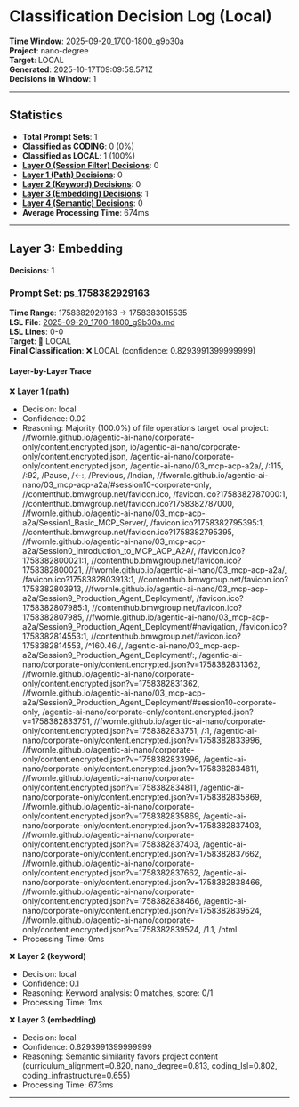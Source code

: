 # Classification Decision Log (Local)

**Time Window**: 2025-09-20_1700-1800_g9b30a<br>
**Project**: nano-degree<br>
**Target**: LOCAL<br>
**Generated**: 2025-10-17T09:09:59.571Z<br>
**Decisions in Window**: 1

---

## Statistics

- **Total Prompt Sets**: 1
- **Classified as CODING**: 0 (0%)
- **Classified as LOCAL**: 1 (100%)
- **[Layer 0 (Session Filter) Decisions](#layer-0-session-filter)**: 0
- **[Layer 1 (Path) Decisions](#layer-1-path)**: 0
- **[Layer 2 (Keyword) Decisions](#layer-2-keyword)**: 0
- **[Layer 3 (Embedding) Decisions](#layer-3-embedding)**: 1
- **[Layer 4 (Semantic) Decisions](#layer-4-semantic)**: 0
- **Average Processing Time**: 674ms

---

## Layer 3: Embedding

**Decisions**: 1

### Prompt Set: [ps_1758382929163](../../history/2025-09-20_1700-1800_g9b30a.md#ps_1758382929163)

**Time Range**: 1758382929163 → 1758383015535<br>
**LSL File**: [2025-09-20_1700-1800_g9b30a.md](../../history/2025-09-20_1700-1800_g9b30a.md#ps_1758382929163)<br>
**LSL Lines**: 0-0<br>
**Target**: 📍 LOCAL<br>
**Final Classification**: ❌ LOCAL (confidence: 0.8293991399999999)

#### Layer-by-Layer Trace

❌ **Layer 1 (path)**
- Decision: local
- Confidence: 0.02
- Reasoning: Majority (100.0%) of file operations target local project: //fwornle.github.io/agentic-ai-nano/corporate-only/content.encrypted.json, io/agentic-ai-nano/corporate-only/content.encrypted.json, /agentic-ai-nano/corporate-only/content.encrypted.json, /agentic-ai-nano/03_mcp-acp-a2a/, /:115, /:92, /Pause, /←:, /Previous, /Indian, //fwornle.github.io/agentic-ai-nano/03_mcp-acp-a2a/#session10-corporate-only, //contenthub.bmwgroup.net/favicon.ico, /favicon.ico?1758382787000:1, //contenthub.bmwgroup.net/favicon.ico?1758382787000, //fwornle.github.io/agentic-ai-nano/03_mcp-acp-a2a/Session1_Basic_MCP_Server/, /favicon.ico?1758382795395:1, //contenthub.bmwgroup.net/favicon.ico?1758382795395, //fwornle.github.io/agentic-ai-nano/03_mcp-acp-a2a/Session0_Introduction_to_MCP_ACP_A2A/, /favicon.ico?1758382800021:1, //contenthub.bmwgroup.net/favicon.ico?1758382800021, //fwornle.github.io/agentic-ai-nano/03_mcp-acp-a2a/, /favicon.ico?1758382803913:1, //contenthub.bmwgroup.net/favicon.ico?1758382803913, //fwornle.github.io/agentic-ai-nano/03_mcp-acp-a2a/Session9_Production_Agent_Deployment/, /favicon.ico?1758382807985:1, //contenthub.bmwgroup.net/favicon.ico?1758382807985, //fwornle.github.io/agentic-ai-nano/03_mcp-acp-a2a/Session9_Production_Agent_Deployment/#navigation, /favicon.ico?1758382814553:1, //contenthub.bmwgroup.net/favicon.ico?1758382814553, /^160\.46\./, /agentic-ai-nano/03_mcp-acp-a2a/Session9_Production_Agent_Deployment/:, /agentic-ai-nano/corporate-only/content.encrypted.json?v=1758382831362, //fwornle.github.io/agentic-ai-nano/corporate-only/content.encrypted.json?v=1758382831362, //fwornle.github.io/agentic-ai-nano/03_mcp-acp-a2a/Session9_Production_Agent_Deployment/#session10-corporate-only, /agentic-ai-nano/corporate-only/content.encrypted.json?v=1758382833751, //fwornle.github.io/agentic-ai-nano/corporate-only/content.encrypted.json?v=1758382833751, /:1, /agentic-ai-nano/corporate-only/content.encrypted.json?v=1758382833996, //fwornle.github.io/agentic-ai-nano/corporate-only/content.encrypted.json?v=1758382833996, /agentic-ai-nano/corporate-only/content.encrypted.json?v=1758382834811, //fwornle.github.io/agentic-ai-nano/corporate-only/content.encrypted.json?v=1758382834811, /agentic-ai-nano/corporate-only/content.encrypted.json?v=1758382835869, //fwornle.github.io/agentic-ai-nano/corporate-only/content.encrypted.json?v=1758382835869, /agentic-ai-nano/corporate-only/content.encrypted.json?v=1758382837403, //fwornle.github.io/agentic-ai-nano/corporate-only/content.encrypted.json?v=1758382837403, /agentic-ai-nano/corporate-only/content.encrypted.json?v=1758382837662, //fwornle.github.io/agentic-ai-nano/corporate-only/content.encrypted.json?v=1758382837662, /agentic-ai-nano/corporate-only/content.encrypted.json?v=1758382838466, //fwornle.github.io/agentic-ai-nano/corporate-only/content.encrypted.json?v=1758382838466, /agentic-ai-nano/corporate-only/content.encrypted.json?v=1758382839524, //fwornle.github.io/agentic-ai-nano/corporate-only/content.encrypted.json?v=1758382839524, /1.1, /html
- Processing Time: 0ms

❌ **Layer 2 (keyword)**
- Decision: local
- Confidence: 0.1
- Reasoning: Keyword analysis: 0 matches, score: 0/1
- Processing Time: 1ms

❌ **Layer 3 (embedding)**
- Decision: local
- Confidence: 0.8293991399999999
- Reasoning: Semantic similarity favors project content (curriculum_alignment=0.820, nano_degree=0.813, coding_lsl=0.802, coding_infrastructure=0.655)
- Processing Time: 673ms

---

